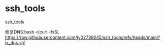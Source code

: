 # ssh_tools
ssh_tools

修复DNS:bash <(curl -fsSL https://raw.githubusercontent.com/jy02739245/ssh_tools/refs/heads/main/fix_dns.sh)
